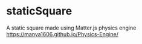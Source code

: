 # staticSquare
A static square made using Matter.js physics engine
https://manya1606.github.io/Physics-Engine/
